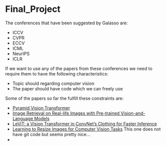 # Final_Project

The conferences that have been suggested by Galasso are:

 - ICCV
 - CVPR
 - ECCV
 - ICML
 - NeurIPS
 - ICLR

If we want to use any of the papers from these conferences we need to require them to have the following characteristics:

 - Topic should regarding computer vision
 - The paper should have code which we can freely use

Some of the papers so far the fulfill these constraints are:

 - [Pyramid Vision Transformer](https://openaccess.thecvf.com/content/ICCV2021/papers/Wang_Pyramid_Vision_Transformer_A_Versatile_Backbone_for_Dense_Prediction_Without_ICCV_2021_paper.pdf)
 - [Image Retrieval on Real-life Images with Pre-trained
Vision-and-Language Models](https://openaccess.thecvf.com/content/ICCV2021/papers/Liu_Image_Retrieval_on_Real-Life_Images_With_Pre-Trained_Vision-and-Language_Models_ICCV_2021_paper.pdf)
 - [LeViT: a Vision Transformer in ConvNet’s Clothing for Faster Inference](https://openaccess.thecvf.com/content/ICCV2021/papers/Graham_LeViT_A_Vision_Transformer_in_ConvNets_Clothing_for_Faster_Inference_ICCV_2021_paper.pdf)
 - [Learning to Resize Images for Computer Vision Tasks](https://openaccess.thecvf.com/content/ICCV2021/papers/Talebi_Learning_To_Resize_Images_for_Computer_Vision_Tasks_ICCV_2021_paper.pdf) This one does not have git code but seems pretty nice...
 - 
